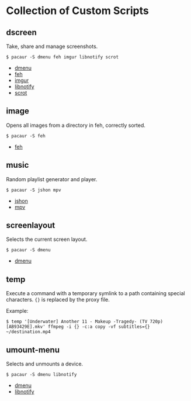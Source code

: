 # Collection of Custom Scripts

## dscreen

Take, share and manage screenshots.

	$ pacaur -S dmenu feh imgur libnotify scrot

- [dmenu](http://tools.suckless.org/dmenu/)
- [feh](http://feh.finalrewind.org/)
- [imgur](http://imgur.com/tools/imgurbash.sh)
- [libnotify](https://developer.gnome.org/notification-spec/)
- [scrot](http://scrot.sourcearchive.com/)

## image

Opens all images from a directory in feh, correctly sorted.

	$ pacaur -S feh

- [feh](http://feh.finalrewind.org/)

## music

Random playlist generator and player.

	$ pacaur -S jshon mpv

- [jshon](http://kmkeen.com/jshon/)
- [mpv](http://mpv.io/)

## screenlayout

Selects the current screen layout.

	$ pacaur -S dmenu

- [dmenu](http://tools.suckless.org/dmenu/)

## temp

Execute a command with a temporary symlink to a path containing special characters.
`{}` is replaced by the proxy file.

Example:

	$ temp '[Underwater] Another 11 - Makeup -Tragedy- (TV 720p) [AB93429E].mkv' ffmpeg -i {} -c:a copy -vf subtitles={} ~/destination.mp4

## umount-menu

Selects and unmounts a device.

	$ pacaur -S dmenu libnotify

- [dmenu](http://tools.suckless.org/dmenu/)
- [libnotify](https://developer.gnome.org/notification-spec/)
